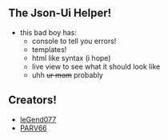 ## The Json-Ui Helper!
   - this bad boy has:
     - console to tell you errors!
     - templates!
     - html like syntax (i hope)
     - live view to see what it should look like
     - uhh ~~ur mom~~ probably
## Creators!
  - [leGend077](https://github.com/LeGend077)
  - [PARV66](https://parv66.tk)
